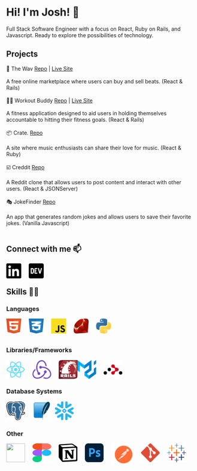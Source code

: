 # Hi! I'm Josh! 🤙
Full Stack Software Engineer with a focus on React, Ruby on Rails, and Javascript.  Ready to explore the possibilities of technology.
<br>

## Projects 
🎹 The Wav [Repo](https://github.com/Jblengino510/the-wav) | [Live Site](https://the-wav.herokuapp.com/)
<br>
<br>
A free online marketplace where users can buy and sell beats. (React & Rails)
<br>
<br>
🏋️‍♂️ Workout Buddy [Repo](https://github.com/clogan1/workout-buddy) | [Live Site](https://workout-buddy-2021.herokuapp.com/myworkoutbuddy)
<br>
<br>
A fitness application designed to aid users in holding themselves accountable to hitting their fitness goals. (React & Rails)
<br>
<br>
📦 Crate. [Repo](https://github.com/Jblengino510/phase-3-project-frontend)
<br>
<br>
A site where music enthusiasts can share their love for music. (React & Ruby)
<br>
<br>
☑️ Creddit [Repo](https://github.com/Jblengino510/ben-josh-phase-2-project)
<br>
<br>
A Reddit clone that allows users to post content and interact with other users. (React & JSONServer)
<br>
<br>
🎭 JokeFinder [Repo](https://github.com/wtennis/josh-whiting-phase-1-project)
<br>
<br>
An app that generates random jokes and allows users to save their favorite jokes. (Vanilla Javascript)
<br>
<br>

## Connect with me 📫
[<img align="left" height="40px" width="40px" src="images/linkedin.svg" style="margin-right:20px">](https://www.linkedin.com/in/joshua-blengino-9338a51a8/)
[<img align="left" height="40px" width="40px" src="images/dev.png">](https://dev.to/jblengino510)
<br>
<br>

## Skills 👨‍💻

### Languages
<img align="left" height="40px" width="40px" src="images/html-1.svg" style="margin-right:20px">
<img align="left" height="40px" width="40px" src="images/css-3.svg" style="margin-right:20px">
<img align="left" height="40px" width="40px" src="images/javascript.png" style="margin-right:20px">
<img align="left" height="40px" width="40px" src="images/ruby.png"
style="margin-right:20px">
<img align="left" height="40px" width="40px" src="images/python-5.svg">
<br>
<br>
<br>

### Libraries/Frameworks
<img align="left" height="50px" width="50px" src="images/react.png" style="margin-right:20px">
<img align="left" height="50px" width="50px" src="images/redux.svg" style="margin-right:20px">
<img align="left" height="50px" width="50px" src="images/rails.svg">
<img align="left" height="50px" width="50px" src="images/mui.svg" style="margin-right:20px">
<img align="left" height="50px" width="50px" src="images/react-router_1.svg">
<br>
<br>
<br>

### Database Systems
<img align="left" height="50x" width="50px" src="images/postgresql.svg" style="margin-right:20px">
<img align="left" height="50px" width="50px" src="images/SQLite.png"
style="margin-right:10px">
<img height="50px" width="50px" src="images/snoflake.png">

### Other
<img align="left" height="50px" width="50px" src="https://cdn.jsdelivr.net/gh/devicons/devicon/icons/heroku/heroku-original.svg" style="margin-right:20px"/>
<img align="left" height="50px" width="50px" src="images/figma-1 (1).svg" style="margin-right:20px"/>
<img align="left" height="50px" width="50px" src="images/notion-2.svg" style="margin-right:20px"/>
<img align="left" height="50px" width="50px" src="images/adobe-photoshop-2.svg" style="margin-right:20px"/>
<img align="left" height="60px" width="60px" src="images/postman.svg" style="margin-right:20px"/>
<img align="left" height="50px" width="50px" src="images/git-icon.svg" style="margin-right:20px"/>
<img align="left" height="50px" width="50px" src="images/tableau-software.svg" style="margin-right:20px"/>
